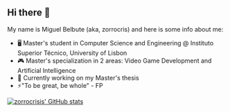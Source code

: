 ## Hi there 👋

My name is Miguel Belbute (aka, zorrocris) and here is some info about me:

- 🖥️ Master's student in Computer Science and Engineering @ Instituto Superior Técnico, University of Lisbon
- 🎮 Master's specialization in 2 areas: Video Game Development and Artificial Intelligence
- 🤔 Currently working on my Master's thesis
- ⚡"To be great, be whole" - FP

[![zorrocrisis' GitHub stats](https://github-readme-stats.vercel.app/api?username=zorrocrisis)](https://github.com/zorrocrisis/github-readme-stats)

